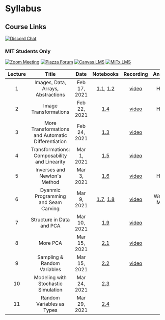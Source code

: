 # Syllabus

## Course Links

[![Discord Chat](/assets/discord_logo.svg#badge)](https://discord.gg/Z5qnVf8)

### MIT Students Only
[![Zoom Meeting](/assets/zoom_logo.svg#badge)](https://zoom.us/j/96183959527)
[![Piazza Forum](/assets/piazza_logo.svg#badge)](https://piazza.com/mit/spring2021/6s083)
[![Canvas LMS](/assets/canvas_logo.svg#badge)](https://canvas.mit.edu/courses/7590)
[![MITx LMS](/assets/mitx_logo.svg#badge)](https://lms.mitx.mit.edu/courses/course-v1:MITx+6.S083r+2021_Spring/course/)


| Lecture | Title | Date | Notebooks | Recording | Announcements |
|:-------:|:-----:|:----:|:---------:|:---------:|:-----:|
| 1 | Images, Data, Arrays, Abstractions | Feb 17, 2021 | [1.1](/week1/), [1.2](/abstraction/) | [video](https://www.youtube.com/watch?v=3zTO3LEY-cM) | HW0 released |
| 2 | Image Transformations | Feb 22, 2021 | [1.4](/transforming_images/) | [video](https://www.youtube.com/watch?v=uZYVjDDZW9A) | HW1 released |
| 3 | More Transformations and Automatic Differentiation | Feb 24, 2021 | [1.3](/transformation_autodiff/) | [video](https://www.youtube.com/watch?v=AAREeuaKCic) | |
| 4 | Transformations: Composability and Linearity | Mar 1, 2021 | [1.5](/more_transformations/) | [video](https://www.youtube.com/watch?v=VDPf3RjoCpY) | |
| 5 | Inverses and Newton's Method | Mar 3, 2021 | [1.6](/newton_method/) | [video](https://www.youtube.com/watch?v=Wjcx9sNSLP8) | HW3 released |
| 6 | Dyanmic Programming and Seam Carving | Mar 9, 2021 | [1.7](/dynamic_programming/), [1.8](seam_carving)| [video](https://www.youtube.com/watch?v=KyBXJV1zFlo) | Week 3 Problem MITx released |
| 7 | Structure in Data and PCA| Mar 10, 2021 | [1.9](/structure/) |[video](https://www.youtube.com/watch?v=wZrVxbmX218)  | |
| 8 | More PCA| Mar 15, 2021 | [2.1](/pca/) | [video](https://www.youtube.com/watch?v=iuKrM_NzxCk) | |
| 9 | Sampling & Random Variables | Mar 15, 2021 | [2.2](/random_vars/) |[video](https://www.youtube.com/watch?v=7HrpoFZzITI)  | |
| 10 | Modeling with Stochastic Simulation | Mar 24, 2021 | [2.3](/simulating_component_failure/) | | |
| 11 | Random Variables as Types | Mar 29, 2021 | [2.4](/random_variables_as_types/) | | |
